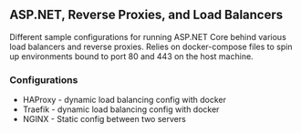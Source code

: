 ## ASP.NET, Reverse Proxies, and Load Balancers
Different sample configurations for running ASP.NET Core behind various load balancers and reverse proxies. Relies on docker-compose files to spin up environments bound to port 80 and 443 on the host machine.

### Configurations
- HAProxy - dynamic load balancing config with docker
- Traefik - dynamic load balancing config with docker
- NGINX - Static config between two servers
